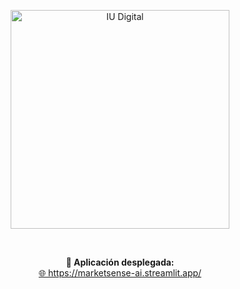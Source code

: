 <p align="center">
  <img src="https://www.iudigital.edu.co/images/11.-IU-DIGITAL.png" alt="IU Digital" width="350">
</p>

<br/>

<p align="center">
  <strong>🚀 Aplicación desplegada:</strong><br/>
  <a href="https://marketsense-ai.streamlit.app/" target="_blank">
    🌐 https://marketsense-ai.streamlit.app/
  </a>
</p>
